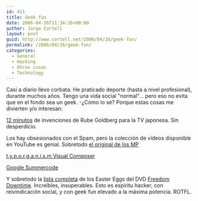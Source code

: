 ```yaml
---
id: 411
title: Geek fun
date: 2006-04-26T11:34:26+00:00
author: Jorge Cortell
layout: post
guid: http://www.cortell.net/2006/04/26/geek-fun/
permalink: /2006/04/26/geek-fun/
categories:
  - General
  - Hacking
  - Otras cosas
  - Technology
---
```

Casi a diario llevo corbata. He praticado deporte (hasta a nivel profesional), durante muchos años. Tengo una vida social "normal"... pero eso no evita que en el fondo sea un geek. -¿Cómo lo sé? Porque estas cosas me divierten y/o interesan:

[12 minutos](http://www.pistolwimp.com/media/44210/) de invenciones de Rube Goldberg para la TV japonesa. Sin desperdicio.

Los hay obsesionados con el Spam, pero la colección de ví­deos disponible en YouTube es genial. Sobretodo [el original de los MP](http://www.youtube.com/watch?v=ODshB09FQ8w)

[t.y.p.o.r.g.a.n.i.s.m Visual Composer](http://www.typorganism.com/visualcomposer/index.html)

[Google Summercode](http://code.google.com/soc/)

Y sobretodo la [lista completa](http://www.2600.com/easter/eggs.html) de los Easter Eggs del DVD [Freedom Downtime](http://www.freedomdowntime.com/). Increí­bles, insuperables. Esto es espí­ritu hacker, con reivindicación social, y con geek fun elevado a la máxima potencia. ROTFL.